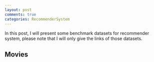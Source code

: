 ```yaml
---
layout: post
comments: true
categories: RecommenderSystem
---
```


In this post, I will present some benchmark datasets for recommender system, please note that I will only give the links of those datasets.
## Movies
